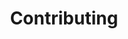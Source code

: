 ---
sidebar_position: 5
title: Contributing
description: "How to contribute to the documentation"
hide_table_of_contents: true
slug: /contributing
---